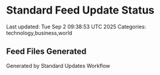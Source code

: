 # Standard Feed Update Status
Last updated: Tue Sep  2 09:38:53 UTC 2025
Categories: technology,business,world

## Feed Files Generated

Generated by Standard Updates Workflow
